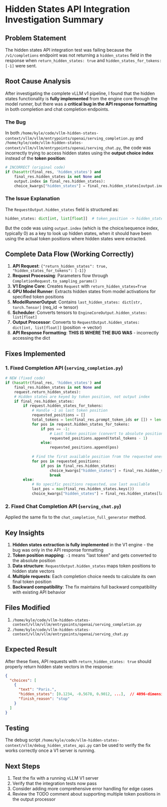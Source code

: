 # Hidden States API Integration Investigation Summary

## Problem Statement
The hidden states API integration test was failing because the `/v1/completions` endpoint was not returning a `hidden_states` field in the response when `return_hidden_states: true` and `hidden_states_for_tokens: [-1]` were sent.

## Root Cause Analysis

After investigating the complete vLLM v1 pipeline, I found that the hidden states functionality is **fully implemented** from the engine core through the model runner, but there was a **critical bug in the API response formatting** in both completion and chat completion endpoints.

### The Bug

In both `/home/kyle/code/vllm-hidden-states-context/vllm/vllm/entrypoints/openai/serving_completion.py` and `/home/kyle/code/vllm-hidden-states-context/vllm/vllm/entrypoints/openai/serving_chat.py`, the code was incorrectly trying to access hidden states using the **output choice index** instead of the **token position**:

```python
# INCORRECT (original code)
if (hasattr(final_res, 'hidden_states') and 
    final_res.hidden_states is not None and 
    output.index in final_res.hidden_states):
    choice_kwargs["hidden_states"] = final_res.hidden_states[output.index]
```

### The Issue Explanation

The `RequestOutput.hidden_states` field is structured as:
```python
hidden_states: dict[int, list[float]]  # token_position -> hidden_state_vector
```

But the code was using `output.index` (which is the choice/sequence index, typically 0) as a key to look up hidden states, when it should have been using the actual token positions where hidden states were extracted.

## Complete Data Flow (Working Correctly)

1. **API Request**: `{"return_hidden_states": true, "hidden_states_for_tokens": [-1]}`
2. **Request Processing**: Parameters flow through `CompletionRequest.to_sampling_params()` 
3. **V1 Engine Core**: Creates `Request` with `return_hidden_states=True`
4. **GPU Model Runner**: Extracts hidden states from model activations for specified token positions
5. **ModelRunnerOutput**: Contains `last_hidden_states: dict[str, torch.Tensor]` (req_id -> tensor)
6. **Scheduler**: Converts tensors to `EngineCoreOutput.hidden_states: list[float]` 
7. **Output Processor**: Converts to `RequestOutput.hidden_states: dict[int, list[float]]` (position -> vector)
8. **API Response Formatting**: **THIS IS WHERE THE BUG WAS** - incorrectly accessing the dict

## Fixes Implemented

### 1. Fixed Completion API (`serving_completion.py`)

```python
# NEW (fixed code)
if (hasattr(final_res, 'hidden_states') and 
    final_res.hidden_states is not None and 
    request.return_hidden_states):
    # Hidden states are keyed by token position, not output index
    if final_res.hidden_states:
        if request.hidden_states_for_tokens:
            # Handle -1 as last token position
            requested_positions = []
            total_tokens = len(final_res.prompt_token_ids or []) + len(output.token_ids)
            for pos in request.hidden_states_for_tokens:
                if pos == -1:
                    # Last token position (convert to absolute position)
                    requested_positions.append(total_tokens - 1)
                else:
                    requested_positions.append(pos)
            
            # Find the first available position from the requested ones
            for pos in requested_positions:
                if pos in final_res.hidden_states:
                    choice_kwargs["hidden_states"] = final_res.hidden_states[pos]
                    break
        else:
            # No specific positions requested, use last available
            last_pos = max(final_res.hidden_states.keys())
            choice_kwargs["hidden_states"] = final_res.hidden_states[last_pos]
```

### 2. Fixed Chat Completion API (`serving_chat.py`)

Applied the same fix to the `chat_completion_full_generator` method.

## Key Insights

1. **Hidden states extraction is fully implemented** in the V1 engine - the bug was only in the API response formatting
2. **Token position mapping**: `-1` means "last token" and gets converted to the absolute position
3. **Data structure**: `RequestOutput.hidden_states` maps token positions to hidden state vectors
4. **Multiple requests**: Each completion choice needs to calculate its own final token position
5. **Backward compatibility**: The fix maintains full backward compatibility with existing API behavior

## Files Modified

1. `/home/kyle/code/vllm-hidden-states-context/vllm/vllm/entrypoints/openai/serving_completion.py`
2. `/home/kyle/code/vllm-hidden-states-context/vllm/vllm/entrypoints/openai/serving_chat.py`

## Expected Result

After these fixes, API requests with `return_hidden_states: true` should properly return hidden state vectors in the response:

```json
{
  "choices": [
    {
      "text": "Paris.",
      "hidden_states": [0.1234, -0.5678, 0.9012, ...],  // 4096-dimensional vector
      "finish_reason": "stop"
    }
  ]
}
```

## Testing

The debug script `/home/kyle/code/vllm-hidden-states-context/vllm/debug_hidden_states_api.py` can be used to verify the fix works correctly once a V1 server is running.

## Next Steps

1. Test the fix with a running vLLM V1 server
2. Verify that the integration tests now pass
3. Consider adding more comprehensive error handling for edge cases
4. Review the TODO comment about supporting multiple token positions in the output processor